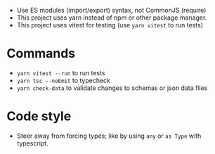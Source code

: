 - Use ES modules (import/export) syntax, not CommonJS (require)
- This project uses yarn instead of npm or other package manager.
- This project uses vitest for testing (use `yarn vitest` to run tests)

# Commands

- `yarn vitest --run` to run tests
- `yarn tsc --noEmit` to typecheck
- `yarn check-data` to validate changes to schemas or json data files

# Code style

- Steer away from forcing types; like by using `any` or `as Type` with typescript.
